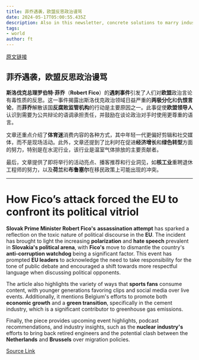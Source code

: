 ```yaml
---
title: 菲乔遇袭，欧盟反思政治谩骂
date: 2024-05-17T05:00:55.435Z
description: Also in this newsletter, concrete solutions to marry industry and climate
tags: 
- world
author: ft
---
```


[原文链接](https://ft.com/content/eddeaa6b-f1c0-4cc8-a6ae-e212cadaab1f)

## 菲乔遇袭，欧盟反思政治谩骂

**斯洛伐克总理罗伯特·菲乔**（**Robert Fico**）的**遇刺事件**引发了人们对**欧盟**政治言论有毒性质的反思。这一事件揭露出斯洛伐克政治领域日益严重的**两极分化**和**仇恨言论**，而**菲乔**解散该国**反腐败监管机构**的行动是主要原因之一。此事促使**欧盟领导人**认识到需要为公共辩论的语调承担责任，并鼓励在谈论政治对手时使用更尊重的语言。

文章还重点介绍了**体育迷**消费内容的各种方式，其中年轻一代更偏好剪辑和社交媒体，而不是现场活动。此外，文章还提到了比利时在促进**经济增长**和**绿色转型**方面的努力，特别是在水泥行业，该行业是温室气体排放的主要贡献者。

最后，文章提供了即将举行的活动亮点、播客推荐和行业洞见，如**核工业**重聘退休工程师的努力，以及**荷兰**和**布鲁塞尔**在移民政策上可能出现的冲突。

---

# How Fico’s attack forced the EU to confront its political vitriol 

**Slovak Prime Minister Robert Fico's** **assassination attempt** has sparked a reflection on the toxic nature of political discourse in the **EU**. The incident has brought to light the increasing **polarization** and **hate speech** prevalent in **Slovakia's political arena**, with **Fico's** move to dismantle the country's **anti-corruption watchdog** being a significant factor. This event has prompted **EU leaders** to acknowledge the need to take responsibility for the tone of public debate and encouraged a shift towards more respectful language when discussing political opponents. 

The article also highlights the variety of ways that **sports fans** consume content, with younger generations favoring clips and social media over live events. Additionally, it mentions Belgium's efforts to promote both **economic growth** and a **green transition**, specifically in the cement industry, which is a significant contributor to greenhouse gas emissions. 

Finally, the piece provides upcoming event highlights, podcast recommendations, and industry insights, such as the **nuclear industry's** efforts to bring back retired engineers and the potential clash between the **Netherlands** and **Brussels** over migration policies.

[Source Link](https://ft.com/content/eddeaa6b-f1c0-4cc8-a6ae-e212cadaab1f)

